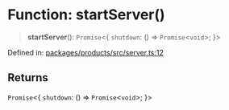 # Function: startServer()

> **startServer**(): `Promise`\<\{ `shutdown`: () => `Promise`\<`void`\>; \}\>

Defined in: [packages/products/src/server.ts:12](https://github.com/happyvertical/smrt/blob/3e10e04571f8229dee5c87ee2f9b9b06c6c49f12/packages/products/src/server.ts#L12)

## Returns

`Promise`\<\{ `shutdown`: () => `Promise`\<`void`\>; \}\>
